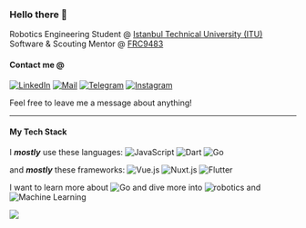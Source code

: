 ### Hello there 👋

Robotics Engineering Student @ [Istanbul Technical University (ITU)](https://itu.edu.tr/en/homepage)<br>
Software & Scouting Mentor @ [FRC9483](https://www.instagram.com/frc9483)

#### Contact me @
[![LinkedIn](https://img.shields.io/badge/-LinkedIn-000?logo=linkedin&logoColor=0077B5&style=for-the-badge)](https://www.linkedin.com/in/talhakarasu)
[![Mail](https://img.shields.io/badge/-Mail-000?logo=gmail&logoColor=C71610&style=for-the-badge)](mailto:talha@karasu.xyz)
[![Telegram](https://img.shields.io/badge/-Telegram-000?logo=telegram&logoColor=24A1DE&style=for-the-badge)](https://t.me/talhabw)
[![Instagram](https://img.shields.io/badge/-Instagram-000?logo=instagram&logoColor=E1306C&style=for-the-badge)](https://www.instagram.com/talhabw)

Feel free to leave me a message about anything!

---

#### My Tech Stack
I ***mostly*** use these languages: ![JavaScript](https://img.shields.io/badge/-JavaScript-000?logo=javascript&style=for-the-badge) ![Dart](https://img.shields.io/badge/-Dart-000?logo=dart&logoColor=027DFD&style=for-the-badge) ![Go](https://img.shields.io/badge/-Go-000?logo=go&style=for-the-badge)

and ***mostly*** these frameworks: ![Vue.js](https://img.shields.io/badge/-Vue.js-000?logo=vue.js&style=for-the-badge) ![Nuxt.js](https://img.shields.io/badge/-Nuxt.js-000?logo=nuxt.js&style=for-the-badge) ![Flutter](https://img.shields.io/badge/-Flutter-000?logo=flutter&logoColor=027DFD&style=for-the-badge)

I want to learn more about ![Go](https://img.shields.io/badge/-Go-000?logo=go&style=for-the-badge) and dive more into ![robotics](https://img.shields.io/badge/-robotics-000?style=for-the-badge) and ![Machine Learning](https://img.shields.io/badge/-Machine%20Learning-000?style=for-the-badge)

![](https://hit.yhype.me/github/profile?user_id=56639619)

